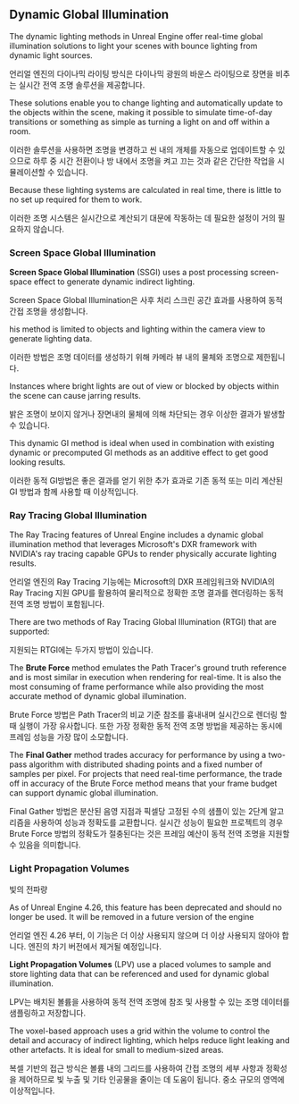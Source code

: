 ## Dynamic Global Illumination

The dynamic lighting methods in Unreal Engine offer real-time global illumination solutions to light your scenes with bounce lighting from dynamic light sources.

언리얼 엔진의 다이나믹 라이팅 방식은 다이나믹 광원의 바운스 라이팅으로 장면을 비추는 실시간 전역 조명 솔루션을 제공합니다.



These solutions enable you to change lighting and automatically update to the objects within the scene, making it possible to simulate time-of-day transitions or something as simple as turning a light on and off within a room.

이러한 솔루션을 사용하면 조명을 변경하고 씬 내의 개체를 자동으로 업데이트할 수 있으므로 하루 중 시간 전환이나 방 내에서 조명을 켜고 끄는 것과 같은 간단한 작업을 시뮬레이션할 수 있습니다.



 Because these lighting systems are calculated in real time, there is little to no set up required for them to work.

이러한 조명 시스템은 실시간으로 계산되기 대문에 작동하는 데 필요한 설정이 거의 필요하지 않습니다.



### Screen Space Global Illumination

**Screen Space Global Illumination** (SSGI) uses a post processing screen-space effect to generate dynamic indirect lighting.

Screen Space Global Illumination은 사후 처리 스크린 공간 효과를 사용하여 동적 간접 조명을 생성합니다.



his method is limited to objects and lighting within the camera view to generate lighting data.

이러한 방법은 조명 데이터를 생성하기 위해 카메라 뷰 내의 물체와 조명으로 제한됩니다.



Instances where bright lights are out of view or blocked by objects within the scene can cause jarring results.

밝은 조명이 보이지 않거나 장면내의 물체에 의해 차단되는 경우 이상한 결과가 발생할 수 있습니다.



This dynamic GI method is ideal when used in combination with existing dynamic or precomputed GI methods as an additive effect to get good looking results.

이러한 동적 GI방법은 좋은 결과를 얻기 위한 추가  효과로 기존 동적 또는 미리 계산된 GI 방법과 함께 사용할 때 이상적입니다.



### Ray Tracing Global Illumination

The Ray Tracing features of Unreal Engine includes a dynamic global illumination method that leverages Microsoft's DXR framework with NVIDIA's ray tracing capable GPUs to render physically accurate lighting results.

언리얼 엔진의 Ray Tracing 기능에는 Microsoft의 DXR 프레임워크와 NVIDIA의 Ray Tracing 지원 GPU를 활용하여 물리적으로 정확한 조명 결과를 렌더링하는 동적 전역 조명 방법이 포함됩니다.



There are two methods of Ray Tracing Global Illumination (RTGI) that are supported:

지원되는 RTGI에는 두가지 방법이 있습니다.



The **Brute Force** method emulates the Path Tracer's ground truth reference and is most similar in execution when rendering for real-time. It is also the most consuming of frame performance while also providing the most accurate method of dynamic global illumination.

Brute Force 방법은 Path Tracer의 비교 기준 참조를 흉내내며 실시간으로 렌더링 할 때 실행이 가장 유사합니다. 또한 가장 정확한 동적 전역 조명 방법을 제공하는 동시에 프레임 성능을 가장 많이 소모합니다.



The **Final Gather** method trades accuracy for performance by using a two-pass algorithm with distributed shading points and a fixed number of samples per pixel. For projects that need real-time performance, the trade off in accuracy of the Brute Force method means that your frame budget can support dynamic global illumination.

Final Gather 방법은 분산된 음영 지점과 픽셀당 고정된 수의 샘플이 있는 2단계 알고리즘을 사용하여 성능과 정확도를 교환합니다. 실시간 성능이 필요한 프로젝트의 경우 Brute Force 방법의 정확도가 절충된다는 것은 프레임 예산이 동적 전역 조명을 지원할 수 있음을 의미합니다.



### Light Propagation Volumes

빛의 전파량



As of Unreal Engine 4.26, this feature has been deprecated and should no longer be used. It will be removed in a future version of the engine

언리얼 엔진 4.26 부터, 이 기능은 더 이상 사용되지 않으며 더 이상 사용되지 않아야 합니다. 엔진의 차기 버전에서 제거될 예정입니다.



**Light Propagation Volumes** (LPV) use a placed volumes to sample and store lighting data that can be referenced and used for dynamic global illumination. 

LPV는 배치된 볼륨을 사용하여 동적 전역 조명에 참조 및 사용할 수 있는 조명 데이터를 샘플링하고 저장합니다.



The voxel-based approach uses a grid within the volume to control the detail and accuracy of indirect lighting, which helps reduce light leaking and other artefacts. It is ideal for small to medium-sized areas.

복셀 기반의 접근 방식은 볼륨 내의 그리드를 사용하여 간접 조명의 세부 사항과 정확성을 제어하므로 빛 누출 및 기타 인공물을 줄이는 데 도움이 됩니다. 중소 규모의 영역에 이상적입니다.